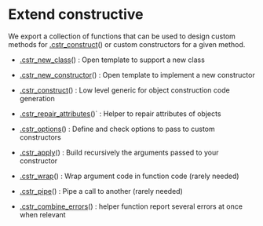 # Extend constructive

We export a collection of functions that can be used to design custom
methods for
[.cstr_construct](https://cynkra.github.io/constructive/reference/dot-cstr_construct.md)()
or custom constructors for a given method.

- [.cstr_new_class](https://cynkra.github.io/constructive/reference/templates.md)()
  : Open template to support a new class

- [.cstr_new_constructor](https://cynkra.github.io/constructive/reference/templates.md)()
  : Open template to implement a new constructor

- [.cstr_construct](https://cynkra.github.io/constructive/reference/dot-cstr_construct.md)()
  : Low level generic for object construction code generation

- [.cstr_repair_attributes](https://cynkra.github.io/constructive/reference/dot-cstr_repair_attributes.md)()\`
  : Helper to repair attributes of objects

- [.cstr_options](https://cynkra.github.io/constructive/reference/dot-cstr_options.md)()
  : Define and check options to pass to custom constructors

- [.cstr_apply](https://cynkra.github.io/constructive/reference/dot-cstr_apply.md)()
  : Build recursively the arguments passed to your constructor

- [.cstr_wrap](https://cynkra.github.io/constructive/reference/dot-cstr_wrap.md)()
  : Wrap argument code in function code (rarely needed)

- [.cstr_pipe](https://cynkra.github.io/constructive/reference/dot-cstr_pipe.md)()
  : Pipe a call to another (rarely needed)

- [.cstr_combine_errors](https://cynkra.github.io/constructive/reference/dot-cstr_combine_errors.md)()
  : helper function report several errors at once when relevant
